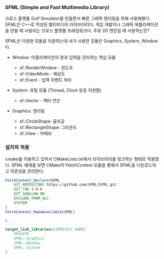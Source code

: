 
### SFML (Simple and Fast Multimedia Library)

크로스 플랫폼 Golf Simulator를 만들면서 빠른 그래픽 렌더링을 위해 사용해봤다.
SFML은 C++로 작성된 멀티미디어 라이브러리다. 게임 개발이나 그래픽 애플리케이션을 만들 때 사용되는 크로스 플랫폼 프레임워크다. 주로 2D 엔진일 때 사용하는듯?

SFML은 다양한 모듈을 지원하는데 내가 사용한 모듈은 Graphics, System, Window다.

* Window: 어플리케이션의 창과 입력을 관리하는 핵심 모듈
	* sf::RenderWindow - 윈도우
	* sf::VideoMode - 해상도
	* sf::Event - 입력 이벤트 처리
	
* System: 유틸 모듈 (Thread, Clock 등등 지원함)
	* sf::Vector - 벡터 연산

* Graphics: 렌더링
	* sf::CircleShape: 골프공
	* sf::RectangleShape: 그라운드
	* sf::View - 카메라 

### 설치와 적용

cmake를 이용하고 있어서 CMakeLists.txt에서 라이브러리를 링크하는 형태로 적용했다.
SFML 예제를 보면 CMake의 FetchContent 모듈을 통해서 SFML을 다운로드하고 의존성을 관리한다.

```cmake
FetchContent_Declare(SFML
	GIT_REPOSITORY https://github.com/SFML/SFML.git
	GIT_TAG 3.0.0
	GIT_SHALLOW ON
	EXCLUDE_FROM_ALL
	SYSTEM
)
FetchContent_MakeAvailable(SFML)

# ... 

target_link_libraries(${PROJECT_NAME}
	PRIVATE
	SFML::Graphics
	SFML::Window
	SFML::System
)

```
















